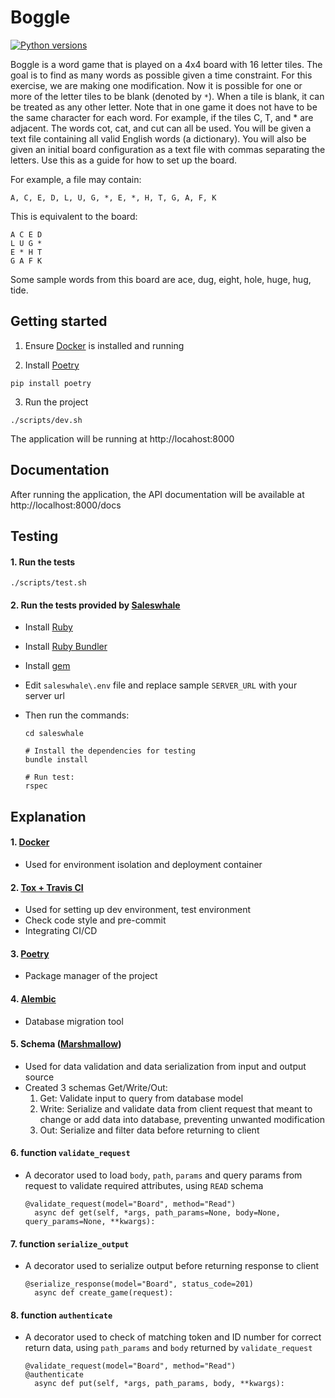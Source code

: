 # Boggle

[![Python versions](https://img.shields.io/badge/python-3.6%20%7C%203.7%20%7C%203.8-blue)](
https://www.python.org)

Boggle is a word game that is played on a 4x4 board with 16 letter tiles.
The goal is to find as many words as possible given a time constraint.
For this exercise, we are making one modification.
Now it is possible for one or more of the letter tiles to be blank (denoted by `*`).
When a tile is blank, it can be treated as any other letter.
Note that in one game it does not have to be the same character for each word.
For example, if the tiles C, T, and * are adjacent. The words cot, cat,
and cut can all be used.  You will be given a text file containing all
valid English words (a dictionary). You will also be given an initial board
configuration as a text file with commas separating the letters.
Use this as a guide for how to set up the board.

For example, a file may contain:

```
A, C, E, D, L, U, G, *, E, *, H, T, G, A, F, K
```

This is equivalent to the board:

```
A C E D
L U G *
E * H T
G A F K
```

Some sample words from this board are ace, dug, eight, hole, huge, hug, tide.

## Getting started

1. Ensure [Docker](https://www.docker.com) is installed and running

2. Install [Poetry](https://github.com/python-poetry/poetry)
```
pip install poetry
```

3. Run the project
```
./scripts/dev.sh
```
The application will be running at http://locahost:8000

## Documentation

After running the application, the API documentation will be available at http://localhost:8000/docs

## Testing

#### 1. Run the tests

```
./scripts/test.sh
```

#### 2. Run the tests provided by [Saleswhale](https://www.saleswhale.com/)

- Install [Ruby](https://www.ruby-lang.org/en/downloads)

- Install [Ruby Bundler](https://bundler.io)

- Install [gem](https://rubygems.org/pages/download)

- Edit `saleswhale\.env` file and replace sample `SERVER_URL` with your server url

- Then run the commands:
  ```
  cd saleswhale

  # Install the dependencies for testing
  bundle install

  # Run test:
  rspec
  ```

## Explanation

#### 1. [Docker](https://www.docker.com/)
  - Used for environment isolation and deployment container

#### 2. [Tox + Travis CI](https://travis-ci.org/)
  - Used for setting up dev environment, test environment
  - Check code style and pre-commit
  - Integrating CI/CD

#### 3. [Poetry](https://python-poetry.org/)
  - Package manager of the project

#### 4. [Alembic](https://alembic.sqlalchemy.org/en/latest/)
  - Database migration tool

#### 5. Schema ([Marshmallow](https://marshmallow.readthedocs.io/en/stable/))
  * Used for data validation and data serialization from input and output source
  * Created 3 schemas Get/Write/Out:
    1. Get: Validate input to query from database model
    2. Write: Serialize and validate data from client request that meant to change or add data into database, preventing unwanted modification
    3. Out: Serialize and filter data before returning to client

#### 6. function ```validate_request```
  - A decorator used to load `body`, `path`, `params` and query params from request to validate required attributes, using `READ` schema

    ```
    @validate_request(model="Board", method="Read")
      async def get(self, *args, path_params=None, body=None, query_params=None, **kwargs):
    ```
#### 7. function ```serialize_output```
  - A decorator used to serialize output before returning response to client

    ```
    @serialize_response(model="Board", status_code=201)
      async def create_game(request):
    ```

#### 8. function ```authenticate```
  - A decorator used to check of matching token and ID number for correct return data, using `path_params` and `body` returned by `validate_request`

    ```
    @validate_request(model="Board", method="Read")
    @authenticate
      async def put(self, *args, path_params, body, **kwargs):
    ```
